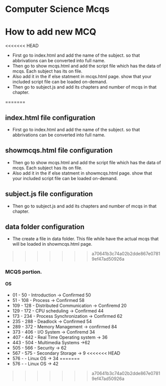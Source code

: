 # Computer Science Mcqs


# How to add new MCQ

<<<<<<< HEAD
- First go to index.html and add the name of the subject. so that abbrivations can be converted into full name.
- Then go to show mcqs.html and  add the script file which has the data of mcqs. Each subject has its on file.
- Also add it in the if else statment in mcqs.html page. show that your included script file can be loaded on-demand.
- Then go to subject.js and add its chapters and number of mcqs in that chapter.

=======
## index.html file configuration

- First go to index.html and add the name of the subject. so that abbrivations can be converted into full name.

## showmcqs.html file configuration
- Then go to show mcqs.html and  add the script file which has the data of mcqs. Each subject has its on file.
- Also add it in the if else statment in showmcqs.html page. show that your included script file can be loaded on-demand.

## subject.js file configuration

- Then go to subject.js and add its chapters and number of mcqs in that chapter.

## data folder configuration

- The create a file in data folder. This file while have the actual mcqs that will be loaded in 
  showmcqs.html page.

>>>>>>> a70641b3c74a02b2dde867e07819ef47ad50926a
<!-- If you only perform the the subject.js step mcq chapter will show. but it will have no(undefined) subject name 
and the console will show (no subject mentioned)-->

### MCQS portion.
#### OS
- 01 - 50  - Introduction -> Confirmed 50
- 51 - 108 - Process -> Confirmed 58
- 109 - 128 - Distributed Communication -> Confiremd 20
- 129 - 172 - CPU scheduling -> Confirmed 44
- 173 - 234 - Process Synchronization -> Confirmed 62
- 235 - 288 - Deadlock -> Confirmed 54
- 289 - 372 - Memory Management -> confirmed 84
- 373 - 406 - I/O System -> Confiremd 34
- 407 - 442 - Real Time Operating system -> 36
- 443 - 504 - Multimedia Systems ->62
- 505 - 566 - Security -> 62
- 567 - 575 - Secondary Storage -> 9
<<<<<<< HEAD
- 576 -  - Linux OS -> 34
=======
- 576 -  - Linux OS -> 42
>>>>>>> a70641b3c74a02b2dde867e07819ef47ad50926a

<!-- Confiremed means the no of mcqs in source = to the mcqs in my bank, the speeling and answer to mcqs are correct.
see the numbering inside the data file. Also calculate the number of mcqs in this file.

 -->


 <!-- add 'importance' for previous exam "NTS,FTS,GATE,KPPSC -->